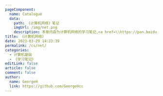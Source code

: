 ```yaml
---
pageComponent: 
  name: Catalogue
  data: 
    path: 《计算机网络》笔记
    imgUrl: /img/net.png
    description: 本章内容为计算机网络的学习笔记,<a href=\\https://pan.baidu.com/s/1Bb9jwrj3bTyjf_gHrmczSw\\ target=\\_blank\\>参考书籍,提取码：cswl</a>
title: 《计算机网络》
date: 2023-03-29 14:23:39
permalink: /cs/net/
categories: 
  - 计算机基础
  - 《学习笔记》
editLink: false
article: false
comment: false
author: 
  name: GeorgeH
  link: https://github.com/GeorgeHcc
---
```

